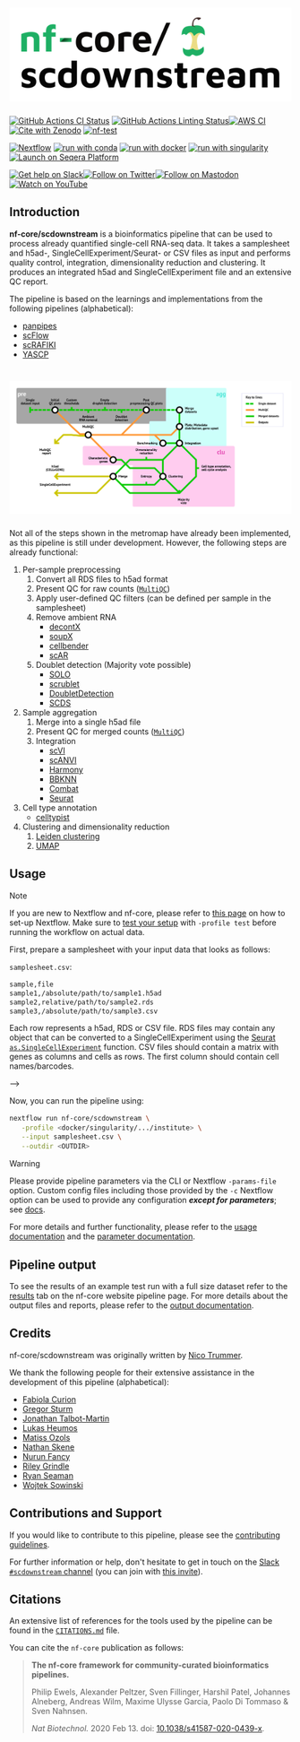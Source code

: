 <h1>
  <picture>
    <source media="(prefers-color-scheme: dark)" srcset="docs/images/nf-core-scdownstream_logo_dark.png">
    <img alt="nf-core/scdownstream" src="docs/images/nf-core-scdownstream_logo_light.png">
  </picture>
</h1>

[![GitHub Actions CI Status](https://github.com/nf-core/scdownstream/actions/workflows/ci.yml/badge.svg)](https://github.com/nf-core/scdownstream/actions/workflows/ci.yml)
[![GitHub Actions Linting Status](https://github.com/nf-core/scdownstream/actions/workflows/linting.yml/badge.svg)](https://github.com/nf-core/scdownstream/actions/workflows/linting.yml)[![AWS CI](https://img.shields.io/badge/CI%20tests-full%20size-FF9900?labelColor=000000&logo=Amazon%20AWS)](https://nf-co.re/scdownstream/results)[![Cite with Zenodo](http://img.shields.io/badge/DOI-10.5281/zenodo.XXXXXXX-1073c8?labelColor=000000)](https://doi.org/10.5281/zenodo.XXXXXXX)
[![nf-test](https://img.shields.io/badge/unit_tests-nf--test-337ab7.svg)](https://www.nf-test.com)

[![Nextflow](https://img.shields.io/badge/nextflow%20DSL2-%E2%89%A523.04.0-23aa62.svg)](https://www.nextflow.io/)
[![run with conda](http://img.shields.io/badge/run%20with-conda-3EB049?labelColor=000000&logo=anaconda)](https://docs.conda.io/en/latest/)
[![run with docker](https://img.shields.io/badge/run%20with-docker-0db7ed?labelColor=000000&logo=docker)](https://www.docker.com/)
[![run with singularity](https://img.shields.io/badge/run%20with-singularity-1d355c.svg?labelColor=000000)](https://sylabs.io/docs/)
[![Launch on Seqera Platform](https://img.shields.io/badge/Launch%20%F0%9F%9A%80-Seqera%20Platform-%234256e7)](https://cloud.seqera.io/launch?pipeline=https://github.com/nf-core/scdownstream)

[![Get help on Slack](http://img.shields.io/badge/slack-nf--core%20%23scdownstream-4A154B?labelColor=000000&logo=slack)](https://nfcore.slack.com/channels/scdownstream)[![Follow on Twitter](http://img.shields.io/badge/twitter-%40nf__core-1DA1F2?labelColor=000000&logo=twitter)](https://twitter.com/nf_core)[![Follow on Mastodon](https://img.shields.io/badge/mastodon-nf__core-6364ff?labelColor=FFFFFF&logo=mastodon)](https://mstdn.science/@nf_core)[![Watch on YouTube](http://img.shields.io/badge/youtube-nf--core-FF0000?labelColor=000000&logo=youtube)](https://www.youtube.com/c/nf-core)

## Introduction

**nf-core/scdownstream** is a bioinformatics pipeline that can be used to process already quantified single-cell RNA-seq data. It takes a samplesheet and h5ad-, SingleCellExperiment/Seurat- or CSV files as input and performs quality control, integration, dimensionality reduction and clustering. It produces an integrated h5ad and SingleCellExperiment file and an extensive QC report.

The pipeline is based on the learnings and implementations from the following pipelines (alphabetical):

- [panpipes](https://github.com/DendrouLab/panpipes)
- [scFlow](https://combiz.github.io/scFlow/)
- [scRAFIKI](https://github.com/Mye-InfoBank/scRAFIKI)
- [YASCP](https://github.com/wtsi-hgi/yascp)

# ![nf-core/scdownstream](docs/images/metromap.png)

Not all of the steps shown in the metromap have already been implemented, as this pipeline is still under development. However, the following steps are already functional:

1. Per-sample preprocessing
   1. Convert all RDS files to h5ad format
   2. Present QC for raw counts ([`MultiQC`](http://multiqc.info/))
   3. Apply user-defined QC filters (can be defined per sample in the samplesheet)
   4. Remove ambient RNA
      - [decontX](https://bioconductor.org/packages/release/bioc/html/decontX.html)
      - [soupX](https://cran.r-project.org/web/packages/SoupX/readme/README.html)
      - [cellbender](https://cellbender.readthedocs.io/en/latest/)
      - [scAR](https://docs.scvi-tools.org/en/stable/user_guide/models/scar.html)
   5. Doublet detection (Majority vote possible)
      - [SOLO](https://docs.scvi-tools.org/en/stable/user_guide/models/solo.html)
      - [scrublet](https://scanpy.readthedocs.io/en/stable/api/generated/scanpy.pp.scrublet.html)
      - [DoubletDetection](https://doubletdetection.readthedocs.io/en/v2.5.2/doubletdetection.doubletdetection.html)
      - [SCDS](https://bioconductor.org/packages/devel/bioc/vignettes/scds/inst/doc/scds.html)
2. Sample aggregation
   1. Merge into a single h5ad file
   2. Present QC for merged counts ([`MultiQC`](http://multiqc.info/))
   3. Integration
      - [scVI](https://docs.scvi-tools.org/en/stable/user_guide/models/scvi.html)
      - [scANVI](https://docs.scvi-tools.org/en/stable/user_guide/models/scanvi.html)
      - [Harmony](https://portals.broadinstitute.org/harmony/articles/quickstart.html)
      - [BBKNN](https://github.com/Teichlab/bbknn)
      - [Combat](https://scanpy.readthedocs.io/en/latest/api/generated/scanpy.pp.combat.html)
      - [Seurat](https://satijalab.org/seurat/articles/integration_introduction)
3. Cell type annotation
   - [celltypist](https://www.celltypist.org/)
4. Clustering and dimensionality reduction
   1. [Leiden clustering](https://scanpy.readthedocs.io/en/stable/generated/scanpy.tl.leiden.html)
   2. [UMAP](https://scanpy.readthedocs.io/en/stable/generated/scanpy.tl.umap.html)

## Usage

> [!NOTE]
> If you are new to Nextflow and nf-core, please refer to [this page](https://nf-co.re/docs/usage/installation) on how to set-up Nextflow. Make sure to [test your setup](https://nf-co.re/docs/usage/introduction#how-to-run-a-pipeline) with `-profile test` before running the workflow on actual data.

First, prepare a samplesheet with your input data that looks as follows:

`samplesheet.csv`:

```csv
sample,file
sample1,/absolute/path/to/sample1.h5ad
sample2,relative/path/to/sample2.rds
sample3,/absolute/path/to/sample3.csv
```

Each row represents a h5ad, RDS or CSV file. RDS files may contain any object that can be converted to a SingleCellExperiment using the [Seurat `as.SingleCellExperiment`](https://satijalab.org/seurat/reference/as.singlecellexperiment) function.
CSV files should contain a matrix with genes as columns and cells as rows. The first column should contain cell names/barcodes.

-->

Now, you can run the pipeline using:

```bash
nextflow run nf-core/scdownstream \
   -profile <docker/singularity/.../institute> \
   --input samplesheet.csv \
   --outdir <OUTDIR>
```

> [!WARNING]
> Please provide pipeline parameters via the CLI or Nextflow `-params-file` option. Custom config files including those provided by the `-c` Nextflow option can be used to provide any configuration _**except for parameters**_;
> see [docs](https://nf-co.re/usage/configuration#custom-configuration-files).

For more details and further functionality, please refer to the [usage documentation](https://nf-co.re/scdownstream/usage) and the [parameter documentation](https://nf-co.re/scdownstream/parameters).

## Pipeline output

To see the results of an example test run with a full size dataset refer to the [results](https://nf-co.re/scdownstream/results) tab on the nf-core website pipeline page.
For more details about the output files and reports, please refer to the
[output documentation](https://nf-co.re/scdownstream/output).

## Credits

nf-core/scdownstream was originally written by [Nico Trummer](https://github.com/nictru).

We thank the following people for their extensive assistance in the development of this pipeline (alphabetical):

- [Fabiola Curion](https://github.com/bio-la)
- [Gregor Sturm](https://github.com/grst)
- [Jonathan Talbot-Martin](https://github.com/jtalbotmartin)
- [Lukas Heumos](https://github.com/zethson)
- [Matiss Ozols](https://github.com/maxozo)
- [Nathan Skene](https://github.com/NathanSkene)
- [Nurun Fancy](https://github.com/nfancy)
- [Riley Grindle](https://github.com/Riley-Grindle)
- [Ryan Seaman](https://github.com/RPSeaman)
- [Wojtek Sowinski](https://github.com/WojtekSowinski)

## Contributions and Support

If you would like to contribute to this pipeline, please see the [contributing guidelines](.github/CONTRIBUTING.md).

For further information or help, don't hesitate to get in touch on the [Slack `#scdownstream` channel](https://nfcore.slack.com/channels/scdownstream) (you can join with [this invite](https://nf-co.re/join/slack)).

## Citations

<!-- TODO nf-core: Add citation for pipeline after first release. Uncomment lines below and update Zenodo doi and badge at the top of this file. -->
<!-- If you use nf-core/scdownstream for your analysis, please cite it using the following doi: [10.5281/zenodo.XXXXXX](https://doi.org/10.5281/zenodo.XXXXXX) -->

<!-- TODO nf-core: Add bibliography of tools and data used in your pipeline -->

An extensive list of references for the tools used by the pipeline can be found in the [`CITATIONS.md`](CITATIONS.md) file.

You can cite the `nf-core` publication as follows:

> **The nf-core framework for community-curated bioinformatics pipelines.**
>
> Philip Ewels, Alexander Peltzer, Sven Fillinger, Harshil Patel, Johannes Alneberg, Andreas Wilm, Maxime Ulysse Garcia, Paolo Di Tommaso & Sven Nahnsen.
>
> _Nat Biotechnol._ 2020 Feb 13. doi: [10.1038/s41587-020-0439-x](https://dx.doi.org/10.1038/s41587-020-0439-x).
